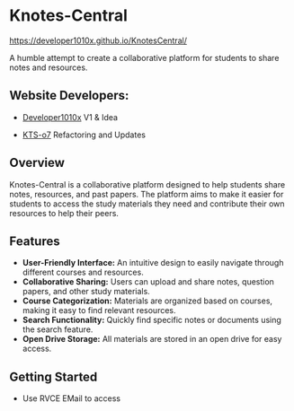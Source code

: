 # Knotes-Central
https://developer1010x.github.io/KnotesCentral/

A humble attempt to create a collaborative platform for students to share notes and resources.

## Website Developers:

- [Developer1010x](https://developer1010x.github.io/PORTFOLIO/) V1 & Idea

- [KTS-o7](https://kts-o7.github.io) Refactoring and Updates

## Overview

Knotes-Central is a collaborative platform designed to help students share notes, resources, and past papers. The platform aims to make it easier for students to access the study materials they need and contribute their own resources to help their peers.

## Features

- **User-Friendly Interface:** An intuitive design to easily navigate through different courses and resources.
- **Collaborative Sharing:** Users can upload and share notes, question papers, and other study materials.
- **Course Categorization:** Materials are organized based on courses, making it easy to find relevant resources.
- **Search Functionality:** Quickly find specific notes or documents using the search feature.
- **Open Drive Storage:** All materials are stored in an open drive for easy access.

## Getting Started
- Use RVCE EMail to access
